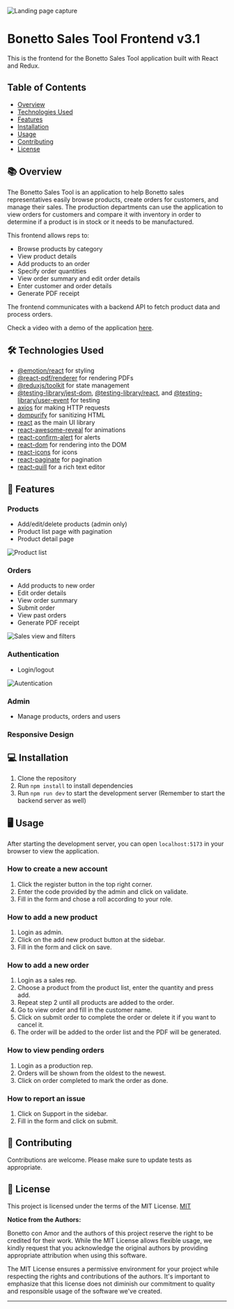 ![Landing page capture](../frontend/src/assets/Screenshot3.png)

# Bonetto Sales Tool Frontend v3.1
This is the frontend for the Bonetto Sales Tool application built with React and Redux.

## Table of Contents

- [Overview]( #📚-overview)
- [Technologies Used](#🛠-technologies-used)
- [Features](#🎁-features)
- [Installation](#💻-installation)
- [Usage](#🖥️-usage)
- [Contributing](#🤝-contributing)
- [License](#📜-license)


## 📚 Overview

The Bonetto Sales Tool is an application to help Bonetto sales representatives easily browse products, create orders for customers, and manage their sales. The production departments can use the application to view orders for customers and compare it with inventory in order to determine if a product is in stock or it needs to be manufactured.

This frontend allows reps to:

- Browse products by category
- View product details
- Add products to an order
- Specify order quantities
- View order summary and edit order details
- Enter customer and order details
- Generate PDF receipt

The frontend communicates with a backend API to fetch product data and process orders.

Check a video with a demo of the application [here](https://www.youtube.com/watch?v=qUA44qn9nQg).

## 🛠 Technologies Used

- [@emotion/react](https://www.npmjs.com/package/@emotion/react) for styling
- [@react-pdf/renderer](https://www.npmjs.com/package/@react-pdf/renderer) for rendering PDFs
- [@reduxjs/toolkit](https://www.npmjs.com/package/@reduxjs/toolkit) for state management
- [@testing-library/jest-dom](https://www.npmjs.com/package/@testing-library/jest-dom), [@testing-library/react](https://www.npmjs.com/package/@testing-library/react), and [@testing-library/user-event](https://www.npmjs.com/package/@testing-library/user-event) for testing
- [axios](https://www.npmjs.com/package/axios) for making HTTP requests
- [dompurify](https://www.npmjs.com/package/dompurify) for sanitizing HTML
- [react](https://www.npmjs.com/package/react) as the main UI library
- [react-awesome-reveal](https://www.npmjs.com/package/react-awesome-reveal) for animations
- [react-confirm-alert](https://www.npmjs.com/package/react-confirm-alert) for alerts
- [react-dom](https://www.npmjs.com/package/react-dom) for rendering into the DOM
- [react-icons](https://www.npmjs.com/package/react-icons) for icons
- [react-paginate](https://www.npmjs.com/package/react-paginate) for pagination
- [react-quill](https://www.npmjs.com/package/react-quill) for a rich text editor

## 🎁 Features

### Products

- Add/edit/delete products (admin only)
- Product list page with pagination
- Product detail page

![Product list](../frontend/src/assets/Screenshot5.png)

### Orders

- Add products to new order
- Edit order details
- View order summary
- Submit order
- View past orders
- Generate PDF receipt

![Sales view and filters](../frontend/src/assets/Screenshot2.png)

### Authentication

- Login/logout

![Autentication](../frontend/src/assets/Screenshot4.png)

### Admin

- Manage products, orders and users 

### Responsive Design

## 💻 Installation

1. Clone the repository
2. Run `npm install` to install dependencies
3. Run `npm run dev` to start the development server
(Remember to start the backend server as well)

## 🖥️ Usage

After starting the development server, you can open `localhost:5173` in your browser to view the application.

### How to create a new account

1. Click the register button in the top right corner.
2. Enter the code provided by the admin and click on validate.
3. Fill in the form and chose a roll according to your role.

### How to add a new product

1. Login as admin.
2. Click on the add new product button at the sidebar.
3. Fill in the form and click on save.

### How to add a new order

1. Login as a sales rep.
2. Choose a product from the product list, enter the quantity and press add.
3. Repeat step 2 until all products are added to the order.
4. Go to view order and fill in the customer name.
5. Click on submit order to complete the order or delete it if you want to cancel it.
6. The order will be added to the order list and the PDF will be generated.

### How to view pending orders

1. Login as a production rep.
2. Orders will be shown from the oldest to the newest.
3. Click on order completed to mark the order as done.

### How to report an issue

1. Click on Support in the sidebar.
2. Fill in the form and click on submit.


## 🤝 Contributing

Contributions are welcome. Please make sure to update tests as appropriate.

## 📜 License

This project is licensed under the terms of the MIT License.
[MIT](https://choosealicense.com/licenses/mit/)

**Notice from the Authors:**

Bonetto con Amor and the authors of this project reserve the right to be credited for their work. While the MIT License allows flexible usage, we kindly request that you acknowledge the original authors by providing appropriate attribution when using this software.

The MIT License ensures a permissive environment for your project while respecting the rights and contributions of the authors. It's important to emphasize that this license does not diminish our commitment to quality and responsible usage of the software we've created.

---

